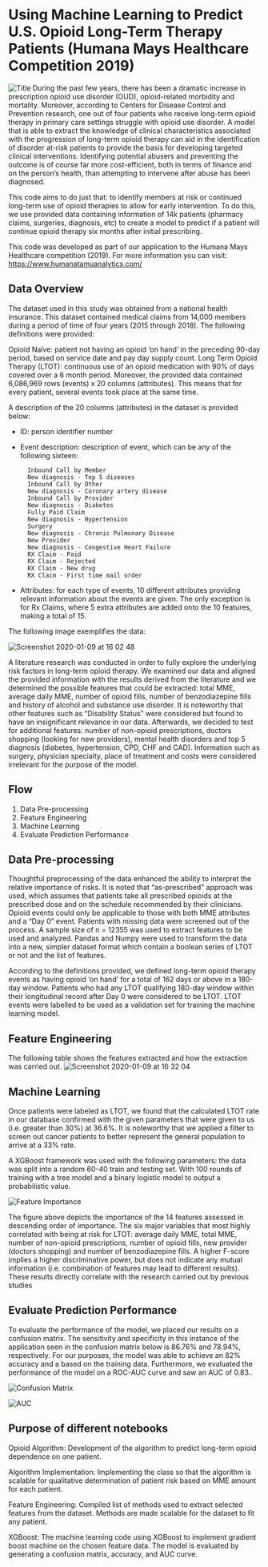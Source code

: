 # Using Machine Learning to Predict U.S. Opioid Long-Term Therapy Patients (Humana Mays Healthcare Competition 2019)

![Title](https://user-images.githubusercontent.com/54824400/72117856-0b424680-3304-11ea-8ec4-ecda15d87b61.png)
During the past few years, there has been a dramatic increase in prescription opioid use disorder (OUD), opioid-related morbidity and mortality. Moreover, according to Centers for Disease Control and Prevention research, one out of four patients who receive long-term opioid therapy in primary care settings struggle with opioid use disorder. A model that is able to extract the knowledge of clinical characteristics associated with the progression of long-term opioid therapy can aid in the identification of disorder at-risk patients to provide the basis for developing targeted clinical interventions. Identifying potential abusers and preventing the outcome is of course far more cost-efficient, both in terms of finance and on the person’s health, than attempting to intervene after abuse has been diagnosed.

This code aims to do just that: to identify members at risk or continued long-term use of opioid therapies to allow for early intervention. To do this, we use provided data containing information of 14k patients (pharmacy claims, surgeries, diagnosis, etc) to create a model to predict if a patient will continue opioid therapy six months after initial prescribing. 

This code was developed as part of our application to the Humana Mays Healthcare competition (2019). For more information you can visit: https://www.humanatamuanalytics.com/

## Data Overview
The dataset used in this study was obtained from a national health insurance. This dataset contained medical claims from 14,000 members during a period of time of four years (2015 through 2018). The following definitions were provided:

Opioid Naïve: patient not having an opioid ‘on hand’ in the preceding 90-day period, based on service date and pay day supply count.
Long Term Opioid Therapy (LTOT): continuous use of an opioid medication with 90% of days covered over a 6 month period.
Moreover, the provided data contained 6,086,969 rows (events) x 20 columns (attributes). This means that for every patient, several events took place at the same time. 

A description of the 20 columns (attributes)  in the dataset is provided below:

- ID: person identifier number
- Event description: description of event, which can be any of the following sixteen:

        Inbound Call by Member
        New diagnosis - Top 5 diseases
        Inbound Call by Other
        New diagnosis - Coronary artery disease
        Inbound Call by Provider
        New diagnosis - Diabetes
        Fully Paid Claim
        New diagnosis - Hypertension
        Surgery
        New diagnosis - Chronic Pulmonary Disease
        New Provider
        New diagnosis - Congestive Heart Failure
        RX Claim - Paid
        RX Claim - Rejected
        RX Claim - New drug
        RX Claim - First time mail order
- Attributes: for each type of events, 10 different attributes providing relevant information about the events are given. The only exception is for Rx Claims, where 5 extra attributes are added onto the 10 features, making a total of 15. 

The following image exemplifies the data: 

![Screenshot 2020-01-09 at 16 02 48](https://user-images.githubusercontent.com/55929915/72115058-84d53700-32fa-11ea-95c0-d2c310796649.png)

A literature research was conducted in order to fully explore the underlying risk factors in long-term opioid therapy. We examined our data and aligned the provided information with the results derived from the literature and we determined the possible features that could be extracted: total MME, average daily MME, number of opioid fills, number of benzodiazepine fills and history of alcohol and substance use disorder. It is noteworthy that other features such as “Disability Status” were considered but found to have an insignificant relevance in our data. Afterwards, we decided to test for additional features: number of non-opioid prescriptions, doctors shopping (looking for new providers), mental health disorders and top 5 diagnosis (diabetes, hypertension, CPD, CHF and CAD). Information such as surgery, physician specialty, place of treatment and costs were considered irrelevant for the purpose of the model.

## Flow
1. Data Pre-processing
2. Feature Engineering
3. Machine Learning
4. Evaluate Prediction Performance

## Data Pre-processing
Thoughtful preprocessing of the data enhanced  the ability to interpret the relative importance of risks. It is noted that “as-prescribed” approach was used, which assumes that patients take all prescribed opioids at the prescribed dose and on the schedule recommended by their clinicians. Opioid events could only be applicable to those with both MME attributes and a “Day 0” event. Patients with missing data were screened out of the process. A sample size of n = 12355 was used to extract features to be used and analyzed. Pandas and Numpy were used to transform the data into a new, simpler dataset format which contain a boolean series of LTOT or not and the list of features.

According to the definitions provided, we defined long-term opioid therapy events as having opioid ‘on hand’ for a total of 162 days or above in a 180-day window. Patients who had any LTOT qualifying 180-day window within their longitudinal record after Day 0 were considered to be LTOT. LTOT events were labelled to be used as a validation set for training the machine learning model. 

## Feature Engineering
The following table shows the features extracted and how the extraction was carried out.
![Screenshot 2020-01-09 at 16 32 04](https://user-images.githubusercontent.com/55929915/72116091-f8c50e80-32fd-11ea-9bcb-2c6473f59ced.png)

## Machine Learning
Once patients were labeled as LTOT, we found that the calculated LTOT rate in our database confirmed with the given parameters that were given to us (i.e. greater than 30%) at 36.6%. It is noteworthy that we applied a filter to screen out cancer patients to better represent the general population to arrive at a 33% rate.

A XGBoost framework was used with the following parameters: the data was split into a random 60-40 train and testing set. With 100 rounds of training with a tree model and a binary logistic model to output a probabilistic value.

![Feature Importance](https://user-images.githubusercontent.com/54824400/72118017-96234100-3304-11ea-8fc9-6863e8a0de0e.png)

The figure above depicts the importance of the 14 features assessed in descending order of importance. The six major variables that most highly correlated with being at risk for LTOT: average daily MME, total MME, number of non-opioid prescriptions, number of opioid fills, new provider (doctors shopping) and number of benzodiazepine fills. A higher F-score implies a higher discriminative power, but does not indicate any mutual information (i.e. combination of features may lead to different results).  These results directly correlate with the research carried out by previous studies 

## Evaluate Prediction Performance
To evaluate the performance of the model, we placed our results on a confusion matrix. The sensitivity and specificity in this instance of the application seen in the confusion matrix below is 86.76% and 78.94%, respectively. For our purposes, the model was able to achieve an 82% accuracy and a  based on the training data. Furthermore, we evaluated the performance of the model on a ROC-AUC curve and saw an AUC of 0.83.. 

![Confusion Matrix](https://user-images.githubusercontent.com/54824400/72118085-e7cbcb80-3304-11ea-8e53-8ba0c9d2624f.png)

![AUC](https://user-images.githubusercontent.com/54824400/72118105-f9ad6e80-3304-11ea-95c4-01956a33eda0.png)

## Purpose of different notebooks
Opioid Algorithm: Development of the algorithm to predict long-term opioid dependence on one patient.

Algorithm Implementation: Implementing the class so that the algorithm is scalable for qualitative determination of patient risk based on MME amount for each patient.

Feature Engineering: Compiled list of methods used to extract selected features from the dataset. Methods are made scalable for the dataset to fit any patient.

XGBoost: The machine learning code using XGBoost to implement gradient boost machine on the chosen feature data. The model is evaluated by generating a confusion matrix, accuracy, and AUC curve.
